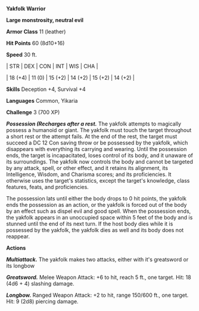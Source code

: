 **Yakfolk Warrior**

**Large monstrosity, neutral evil**

**Armor Class** 11 (leather)

**Hit Points** 60 (8d10+16)

**Speed** 30 ft.

|   STR   |   DEX   |   CON   |   INT   |   WIS   |   CHA   |
  
| 18 (+4) | 11 (0) | 15 (+2) | 14 (+2) | 15 (+2) | 14 (+2) |

**Skills** Deception +4, Survival +4

**Languages** Common, Yikaria

**Challenge** 3 (700 XP)

***Possession (Recharges after a rest.*** The yakfolk attempts to magically possess a humanoid or giant. The yakfolk must touch the target throughout a short rest or the attempt fails. At the end of the rest, the target must succeed a DC 12 Con saving throw or be possessed by the yakfolk, which disappears with everything its carrying and wearing. Until the possession ends, the target is incapacitated, loses control of its body, and it unaware of its surroundings. The yakfolk now controls the body and cannot be targeted by any attack, spell, or other effect, and it retains its alignment, its Intelligence, Wisdom, and Charisma scores; and its proficiencies. It otherwise uses the target's statistics, except the target's knowledge, class features, feats, and proficiencies. 

The possession lats until either the body drops to 0 hit points, the yakfolk ends the possession as an action, or the yakfolk is forced out of the body by an effect such as dispel evil and good spell. When the possession ends, the yakfolk appears in an unoccupied space within 5 feet of the body and is stunned until the end of its next turn. If the host body dies while it is possessed by the yakfolk, the yakfolk dies as well and its body does not reappear.

**Actions**

***Multiattack.*** The yakfolk makes two attacks, either with it's greatsword or its longbow

***Greatsword.*** Melee Weapon Attack: +6 to hit, reach 5 ft., one target. Hit: 18 (4d6 + 4) slashing damage.

***Longbow.*** Ranged Weapon Attack: +2 to hit, range 150/600 ft., one target. Hit: 9 (2d8) piercing damage.

